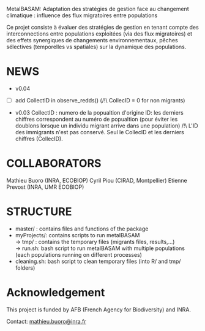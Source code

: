 MetaIBASAM: Adaptation des stratégies de gestion face au changement climatique :  influence des flux migratoires entre populations

Ce projet consiste à évaluer  des stratégies de gestion en tenant compte des interconnections entre populations exploitées (via des flux migratoires) et des effets synergiques de changements environnementaux, pêches sélectives (temporelles vs spatiales) sur la dynamique des populations.


# NEWS
- v0.04
- [ ] add CollectID in observe_redds() (/!\ CollecID = 0 for non migrants)

- v0.03
CollectID : numero de la popualtion d'origine
ID: les derniers chiffres correspondent au numéro de popualtion (pour éviter les doublons lorsque un individu migrant arrive dans une population)
/!\ L'ID des immigrants n'est pas conservé. Seul le CollecID et les derniers chiffres (CollecID).


# COLLABORATORS
Mathieu Buoro (INRA, ECOBIOP)
Cyril Piou (CIRAD, Montpellier)
Etienne Prevost (INRA, UMR ECOBIOP)

# STRUCTURE  

- master/ : contains files and functions of the package  
- myProjects/: contains scripts to run metaIBASAM  
  -> tmp/ : contains the temporary files (migrants files, results,...)  
  -> run.sh: bash script to run metaIBASAM with multiple populations (each populations running on different processes)  
- cleaning.sh: bash script to clean temporary files (into R/ and tmp/ folders)  

# Acknowledgement
This project is funded by AFB (French Agency for Biodiversity) and INRA.


Contact: mathieu.buoro@inra.fr
